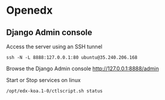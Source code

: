 # Openedx

## Django Admin console

Access the server using an SSH tunnel    

```
ssh -N -L 8888:127.0.0.1:80 ubuntu@35.240.206.168
```

Browse the Django Admin console http://127.0.0.1:8888/admin

Start or Stop services on linux

```
/opt/edx-koa.1-0/ctlscript.sh status
```

